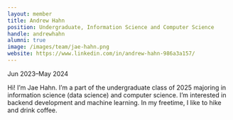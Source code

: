 ```yaml
---
layout: member
title: Andrew Hahn
position: Undergraduate, Information Science and Computer Science
handle: andrewhahn
alumni: true
image: /images/team/jae-hahn.png
website: https://www.linkedin.com/in/andrew-hahn-986a3a157/
---
```

Jun 2023–May 2024

Hi! I’m Jae Hahn. I’m a part of the undergraduate class of 2025 majoring in information science (data science) and computer science. I’m interested in backend development and machine learning. In my freetime, I like to hike and drink coffee.
